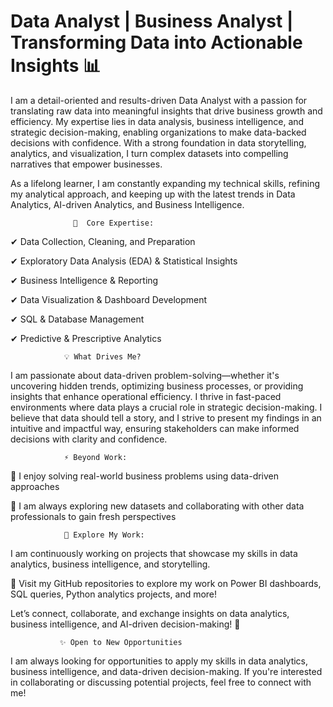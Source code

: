 # Data Analyst | Business Analyst | Transforming Data into Actionable Insights 📊
I am a detail-oriented and results-driven Data Analyst with a passion for translating raw data into meaningful insights that drive business growth and efficiency. My expertise lies in data analysis, business intelligence, and strategic decision-making, enabling organizations to make data-backed decisions with confidence. With a strong foundation in data storytelling, analytics, and visualization, I turn complex datasets into compelling narratives that empower businesses.

As a lifelong learner, I am constantly expanding my technical skills, refining my analytical approach, and keeping up with the latest trends in Data Analytics, AI-driven Analytics, and Business Intelligence.

                  🔹  Core Expertise:

✔ Data Collection, Cleaning, and Preparation 

✔ Exploratory Data Analysis (EDA) & Statistical Insights 

✔ Business Intelligence & Reporting 

✔ Data Visualization & Dashboard Development 

✔ SQL & Database Management 

✔ Predictive & Prescriptive Analytics 

                💡 What Drives Me?

I am passionate about data-driven problem-solving—whether it's uncovering hidden trends, optimizing business processes, or providing insights that enhance operational efficiency. I thrive in fast-paced environments where data plays a crucial role in strategic decision-making.
I believe that data should tell a story, and I strive to present my findings in an intuitive and impactful way, ensuring stakeholders can make informed decisions with clarity and confidence.

                ⚡ Beyond Work:

🎯 I enjoy solving real-world business problems using data-driven approaches

🚀 I am always exploring new datasets and collaborating with other data professionals to gain fresh perspectives

                📂 Explore My Work:

I am continuously working on projects that showcase my skills in data analytics, business intelligence, and storytelling.

📌 Visit my GitHub repositories to explore my work on Power BI dashboards, SQL queries, Python analytics projects, and more!

Let’s connect, collaborate, and exchange insights on data analytics, business intelligence, and AI-driven decision-making! 🚀

               ✨ Open to New Opportunities

I am always looking for opportunities to apply my skills in data analytics, business intelligence, and data-driven decision-making. If you're interested in collaborating or discussing potential projects, feel free to connect with me!




